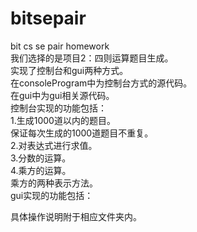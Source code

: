 # bitsepair  
bit cs se pair homework  
我们选择的是项目2：四则运算题目生成。  
实现了控制台和gui两种方式。  
在consoleProgram中为控制台方式的源代码。  
在gui中为gui相关源代码。  
控制台实现的功能包括：  
1.生成1000道以内的题目。  
  保证每次生成的1000道题目不重复。  
2.对表达式进行求值。  
3.分数的运算。  
4.乘方的运算。  
  乘方的两种表示方法。  
gui实现的功能包括：  
  
具体操作说明附于相应文件夹内。  
